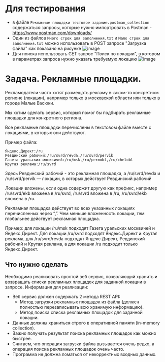# Для тестирования

 - в файле ```Рекламные площадки тестовое задание.postman_collection``` содержаться запросы, которые нужно импортровать в Postman - https://www.postman.com/downloads/
 - Один из файлов ```Много строк для заполнения.txt``` и ```Мало строк для заполнения.txt``` можно использовать в POST запросе "Загрузка файла" как показано на рисунке
![image](https://github.com/user-attachments/assets/5fd11054-b146-4fff-aba2-d20ed3cbafd5)
 - Для поиска использовать GET запрос "Поиск по локации", в котором в параметрах запроса нужно указать требуемую локацию
![image](https://github.com/user-attachments/assets/a86de101-8d6b-4672-88cd-87c2794cfb55)


# Задача. Рекламные площадки.
Рекламодатели часто хотят размещать рекламу в каком-то конкретном регионе (локации), например только в московской области или только в городе Малые Васюки.

Мы хотим сделать сервис, который помог бы подбирать рекламные площадки для конкретного региона. 

Все рекламные площадки перечислены в текстовом файле вместе с локациями, в которых они действуют.

Пример файла:
```
Яндекс.Директ:/ru
Ревдинский рабочий:/ru/svrd/revda,/ru/svrd/pervik
Газета уральских москвичей:/ru/msk,/ru/permobl,/ru/chelobl
Крутая реклама:/ru/svrd
```

Здесь Ревдинский рабочий - это рекламная площадка, a /ru/svrd/revda и /ru/svrd/pervik — локации, в которых действует Ревдинский рабочий

Локации вложены, если одна содержит другую как префикс, например /ru/svrd/ekb вложена в /ru/svrd, /ru/svrd вложена в /ru, /ru/svrd/ekb вложена в /ru.

Рекламная площадка действует во всех указанных локациях перечисленных через “,”. Чем меньше вложенность локации, тем глобальнее действует рекламная площадка.

Пример: для локации /ru/msk подходят Газета уральских москвичей и Яндекс.Директ. Для локации /ru/svrd подходят Яндекс.Директ и Крутая реклама, для /ru/svrd/revda подходят Яндекс.Директ,  Ревдинский рабочий и Крутая реклама, а для локации /ru подходит только Яндекс.Директ.

## Что нужно сделать
Необходимо реализовать простой веб сервис, позволяющий хранить и возвращать списки рекламных площадок для заданной локации в запросе. 
Информация для реализации:
- Веб сервис должен содержать 2 метода REST API:
  - Метод загрузки рекламных площадок из файла (должен полностью перезаписывать всю хранимую информацию).
  - Метод поиска списка рекламных площадок для заданной локации.
- Данные должны храниться строго в оперативной памяти (in-memory collection).
- Важно получать результат поиска рекламных площадок как можно быстрее.
- Считаем, что операция загрузки файла вызывается очень редко, а операция поиска рекламных площадок очень часто.
- Программа не должна ломаться от некорректных входных данных.
